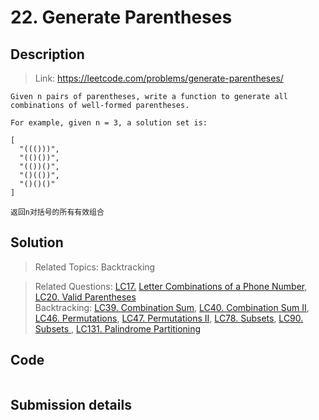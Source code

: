 # 22. Generate Parentheses

## Description

> Link: https://leetcode.com/problems/generate-parentheses/

```
Given n pairs of parentheses, write a function to generate all combinations of well-formed parentheses.

For example, given n = 3, a solution set is:

[
  "((()))",
  "(()())",
  "(())()",
  "()(())",
  "()()()"
]

返回n对括号的所有有效组合

```


## Solution

> Related Topics: Backtracking

> Related Questions: [LC17.](https://leetcode.com/problems/letter-combinations-of-a-phone-number/])
[Letter Combinations of a Phone Number](https://github.com/Zingg7/LeetCode/blob/master/17.%20Letter%20Combinations%20of%20a%20Phone%20Number.md),
[LC20. ](https://leetcode.com/problems/valid-parentheses/)[Valid Parentheses](https://github.com/Zingg7/LeetCode/blob/master/20.%20Valid%20Parentheses.md)<br>
Backtracking: [LC39. ](https://leetcode.com/problems/combination-sum/)[Combination Sum](), 
[LC40. ](https://leetcode.com/problems/combination-sum-ii/)[Combination Sum II](),
[LC46. ](https://leetcode.com/problems/permutations/)[Permutations](),
[LC47. ](https://leetcode.com/problems/permutations-ii/)[Permutations II](),
[LC78. ](https://leetcode.com/problems/subsets/)[Subsets](),
[LC90. ](https://leetcode.com/problems/subsets-ii/)[Subsets ](),
[LC131. ](https://leetcode.com/problems/palindrome-partitioning/)[Palindrome Partitioning]()




## Code

```java

```


## Submission details
